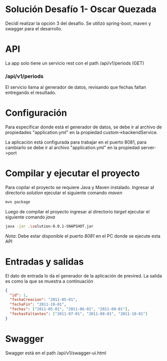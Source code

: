 # Solución Desafío 1- Oscar Quezada

Decidí realizar la opción 3 del desafío.
Se utilizó spring-boot, maven y swagger para el desarrollo.

# API

La app solo tiene un servicio rest con el path /api/v1/periods (GET)

### /api/v1/periods

El servicio llama al generador de datos, revisando que fechas faltan entregando el resultado.

# Configuración

Para especificar donde está el generador de datos, se debe ir al archivo de propiedades "application.yml" en la propiedad custom->backendService.

La aplicación está configurada para trabajar en el puerto 8081, para cambiarlo se debe ir al archivo "application.yml" en la propiedad server->port

# Compilar y ejecutar el proyecto

Para copilar el proyecto se requiere Java y Maven instalado.
Ingresar al directorio _solution_ ejecutar el siguiente comando _maven_

```bash
mvn package
```

Luego de compilar el proyecto ingresar al directorio _target_ ejecutar el siguiente comando _java_

```bash
java -jar .\solution-0.0.1-SNAPSHOT.jar
```

_Nota_:
Debe estar disponible el puerto _8081_ en el PC donde se ejecute esta API

# Entradas y salidas

El dato de entrada lo da el generador de la aplicación de previred.
La salida es como la que se muestra a continuación

```json
{
  "id": 1,
  "fechaCreacion": "2011-05-01",
  "fechaFin": "2011-10-01",
  "fechas": ["2011-05-01", "2011-06-01", "2011-09-01"],
  "fechasFaltantes": ["2011-07-01", "2011-08-01", "2011-10-01"]
}
```

# Swagger

Swagger está en el path /api/v1/swagger-ui.html
